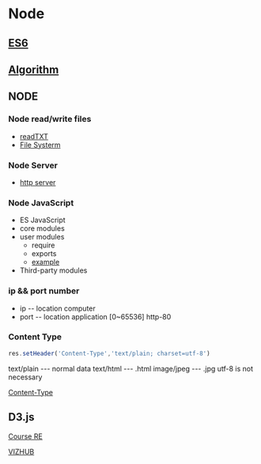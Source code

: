# Node

## [ES6](/Notes/ES6.md)

## [Algorithm](/Notes/Algo.md)

## NODE

### Node read/write files
- [readTXT](Day1/readtxt.js)
- [File Systerm](https://nodejs.org/docs/latest-v13.x/api/fs.html)
  
### Node Server
- [http server](Day1/http-req-res.js)
  
### Node JavaScript
- ES JavaScript
- core modules
- user modules
  - require
  - exports
  - [example](Day1/modules/a.js)
- Third-party modules
  
### ip && port number
- ip -- location computer
- port -- location application [0~65536] http-80

### Content Type
```js
res.setHeader('Content-Type','text/plain; charset=utf-8')
```
text/plain --- normal data
text/html --- .html
image/jpeg --- .jpg utf-8 is not necessary

[Content-Type](https://tool.oschina.net/commons)


## D3.js

[Course RE](https://github.com/curran/dataviz-course-2018)

[VIZHUB](https://vizhub.com/)